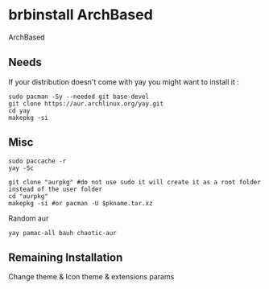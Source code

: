 # brbinstall ArchBased
ArchBased

## Needs

If your distribution doesn't come with yay you might want to install it :  
```
sudo pacman -Sy --needed git base-devel
git clone https://aur.archlinux.org/yay.git
cd yay
makepkg -si
```

## Misc
```
sudo paccache -r
yay -Sc
```
```
git clone "aurpkg" #do not use sudo it will create it as a root folder instead of the user folder
cd "aurpkg"
makepkg -si #or pacman -U $pkname.tar.xz
```

Random aur
```
yay pamac-all bauh chaotic-aur
```

## Remaining Installation

Change theme & Icon theme & extensions params  

